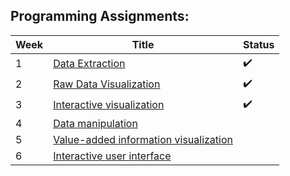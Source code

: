 ## Programming Assignments:

| Week | Title | Status
| --- | --- | --- |
| 1 | [Data Extraction](https://github.com/wxo15/EPFL-functional-programming-in-scala/blob/main/Course5/observatory/1.-Data-extraction.md) | :heavy_check_mark: |
| 2 | [Raw Data Visualization](https://github.com/wxo15/EPFL-functional-programming-in-scala/blob/main/Course5/observatory/2.-Raw-data-visualization.md) | :heavy_check_mark: |
| 3 | [Interactive visualization](https://github.com/wxo15/EPFL-functional-programming-in-scala/blob/main/Course5/observatory/3.-Interactive-visualization.md) | :heavy_check_mark: |
| 4 | [Data manipulation](https://github.com/wxo15/EPFL-functional-programming-in-scala/blob/main/Course5/observatory/4.-Data-manipulation.md) |  |
| 5 | [Value-added information visualization](https://github.com/wxo15/EPFL-functional-programming-in-scala/blob/main/Course5/observatory/5.-Value-added-information-visualization.md) |  |
| 6 | [Interactive user interface](https://github.com/wxo15/EPFL-functional-programming-in-scala/blob/main/Course5/observatory/6.-Interactive-user-interface.md) |  |
